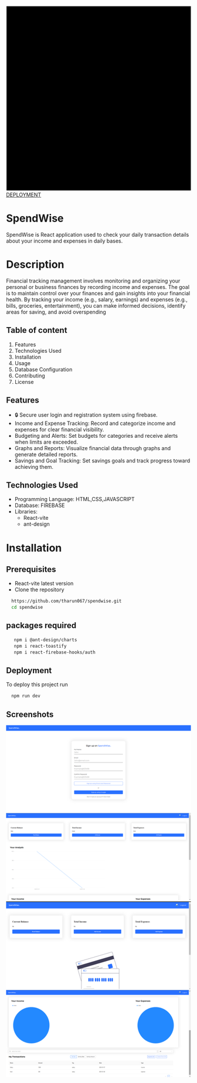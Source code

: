 ![ ](<public/link.svg>) [DEPLOYMENT](https://spendwise-tharun-chavas-projects.vercel.app/)

# SpendWise
SpendWise is React application used to check your daily
transaction details about your income and expenses in daily bases.
# Description
Financial tracking management involves monitoring and organizing your personal or business finances by recording income and expenses. The goal is to maintain control over your finances and gain insights into your financial health. By tracking your income (e.g., salary, earnings) and expenses (e.g., bills, groceries, entertainment), you can make informed decisions, identify areas for saving, and avoid overspending




## Table of content
1. Features
2. Technologies Used
3. Installation
4. Usage
5. Database Configuration
6. Contributing
7. License

## Features

- 🔒 Secure user login and registration system using firebase.
- Income and Expense Tracking: Record and categorize income and expenses for clear financial visibility.
- Budgeting and Alerts: Set budgets for categories and receive alerts when limits are exceeded.
- Graphs and Reports: Visualize financial data through graphs and generate detailed reports.
- Savings and Goal Tracking: Set savings goals and track progress toward achieving them.


## Technologies Used
- Programming Language: HTML,CSS,JAVASCRIPT
- Database: FIREBASE
- Libraries:
    + React-vite
    + ant-design 
# Installation

## Prerequisites
- React-vite latest version
- Clone the repository
```bash
  https://github.com/tharun067/spendwise.git
  cd spendwise
```
## packages required
```bash
   npm i @ant-design/charts
   npm i react-toastify
   npm i react-firebase-hooks/auth
```
    
## Deployment

To deploy this project run 

```bash
  npm run dev
```
## Screenshots
![alt text](<public/Screenshot 1.png>)
![alt text](<public/Screenshot 2.png>)
![alt text](<public/Screenshot 3.png>)
![alt text](<public/Screenshot 4.png>)

